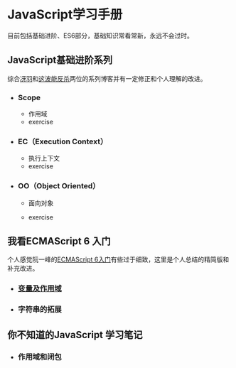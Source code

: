 # JavaScript学习手册

目前包括基础进阶、ES6部分，基础知识常看常新，永远不会过时。

## JavaScript基础进阶系列

综合[冴羽](https://github.com/mqyqingfeng/Blog)和[这波能反杀](https://www.jianshu.com/p/cd3fee40ef59)两位的系列博客并有一定修正和个人理解的改进。

- ### Scope

  - 作用域
  - exercise

- ### EC（Execution Context）

  - 执行上下文
  - exercise

- ### OO（Object Oriented）

  - 面向对象

  - exercise

## 我看ECMAScript 6 入门

个人感觉阮一峰的[ECMAScript 6入门](http://es6.ruanyifeng.com/)有些过于细致，这里是个人总结的精简版和补充改进。

- ### [变量及作用域]([https://github.com/leotian/JavaScript-blog/blob/master/docs/es6/%E5%8F%98%E9%87%8F%E7%9A%84%E5%A3%B0%E6%98%8E%E5%92%8C%E8%B5%8B%E5%80%BC.md](https://github.com/leotian/JavaScript-blog/blob/master/docs/es6/变量的声明和赋值.md))

- ### 字符串的拓展



## 你不知道的JavaScript 学习笔记

- ### 作用域和闭包

  

